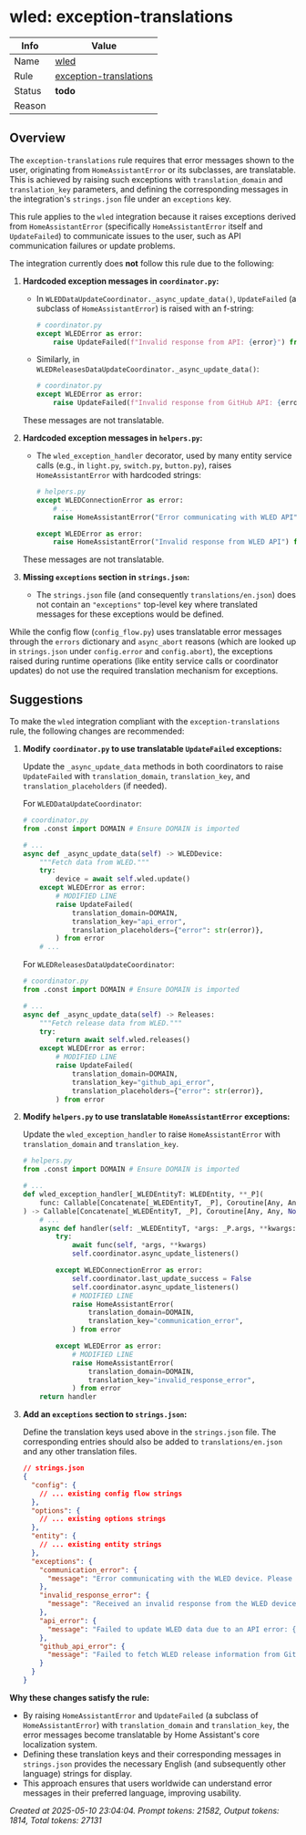 # wled: exception-translations

| Info   | Value                                                                    |
|--------|--------------------------------------------------------------------------|
| Name   | [wled](https://www.home-assistant.io/integrations/wled/) |
| Rule   | [exception-translations](https://developers.home-assistant.io/docs/core/integration-quality-scale/rules/exception-translations)                                                     |
| Status | **todo**                                                                 |
| Reason |                                                                          |

## Overview

The `exception-translations` rule requires that error messages shown to the user, originating from `HomeAssistantError` or its subclasses, are translatable. This is achieved by raising such exceptions with `translation_domain` and `translation_key` parameters, and defining the corresponding messages in the integration's `strings.json` file under an `exceptions` key.

This rule applies to the `wled` integration because it raises exceptions derived from `HomeAssistantError` (specifically `HomeAssistantError` itself and `UpdateFailed`) to communicate issues to the user, such as API communication failures or update problems.

The integration currently does **not** follow this rule due to the following:

1.  **Hardcoded exception messages in `coordinator.py`:**
    *   In `WLEDDataUpdateCoordinator._async_update_data()`, `UpdateFailed` (a subclass of `HomeAssistantError`) is raised with an f-string:
        ```python
        # coordinator.py
        except WLEDError as error:
            raise UpdateFailed(f"Invalid response from API: {error}") from error
        ```
    *   Similarly, in `WLEDReleasesDataUpdateCoordinator._async_update_data()`:
        ```python
        # coordinator.py
        except WLEDError as error:
            raise UpdateFailed(f"Invalid response from GitHub API: {error}") from error
        ```
    These messages are not translatable.

2.  **Hardcoded exception messages in `helpers.py`:**
    *   The `wled_exception_handler` decorator, used by many entity service calls (e.g., in `light.py`, `switch.py`, `button.py`), raises `HomeAssistantError` with hardcoded strings:
        ```python
        # helpers.py
        except WLEDConnectionError as error:
            # ...
            raise HomeAssistantError("Error communicating with WLED API") from error

        except WLEDError as error:
            raise HomeAssistantError("Invalid response from WLED API") from error
        ```
    These messages are not translatable.

3.  **Missing `exceptions` section in `strings.json`:**
    *   The `strings.json` file (and consequently `translations/en.json`) does not contain an `"exceptions"` top-level key where translated messages for these exceptions would be defined.

While the config flow (`config_flow.py`) uses translatable error messages through the `errors` dictionary and `async_abort` reasons (which are looked up in `strings.json` under `config.error` and `config.abort`), the exceptions raised during runtime operations (like entity service calls or coordinator updates) do not use the required translation mechanism for exceptions.

## Suggestions

To make the `wled` integration compliant with the `exception-translations` rule, the following changes are recommended:

1.  **Modify `coordinator.py` to use translatable `UpdateFailed` exceptions:**

    Update the `_async_update_data` methods in both coordinators to raise `UpdateFailed` with `translation_domain`, `translation_key`, and `translation_placeholders` (if needed).

    For `WLEDDataUpdateCoordinator`:
    ```python
    # coordinator.py
    from .const import DOMAIN # Ensure DOMAIN is imported

    # ...
    async def _async_update_data(self) -> WLEDDevice:
        """Fetch data from WLED."""
        try:
            device = await self.wled.update()
        except WLEDError as error:
            # MODIFIED LINE
            raise UpdateFailed(
                translation_domain=DOMAIN,
                translation_key="api_error",
                translation_placeholders={"error": str(error)},
            ) from error
        # ...
    ```

    For `WLEDReleasesDataUpdateCoordinator`:
    ```python
    # coordinator.py
    from .const import DOMAIN # Ensure DOMAIN is imported

    # ...
    async def _async_update_data(self) -> Releases:
        """Fetch release data from WLED."""
        try:
            return await self.wled.releases()
        except WLEDError as error:
            # MODIFIED LINE
            raise UpdateFailed(
                translation_domain=DOMAIN,
                translation_key="github_api_error",
                translation_placeholders={"error": str(error)},
            ) from error
    ```

2.  **Modify `helpers.py` to use translatable `HomeAssistantError` exceptions:**

    Update the `wled_exception_handler` to raise `HomeAssistantError` with `translation_domain` and `translation_key`.

    ```python
    # helpers.py
    from .const import DOMAIN # Ensure DOMAIN is imported

    # ...
    def wled_exception_handler[_WLEDEntityT: WLEDEntity, **_P](
        func: Callable[Concatenate[_WLEDEntityT, _P], Coroutine[Any, Any, Any]],
    ) -> Callable[Concatenate[_WLEDEntityT, _P], Coroutine[Any, Any, None]]:
        # ...
        async def handler(self: _WLEDEntityT, *args: _P.args, **kwargs: _P.kwargs) -> None:
            try:
                await func(self, *args, **kwargs)
                self.coordinator.async_update_listeners()

            except WLEDConnectionError as error:
                self.coordinator.last_update_success = False
                self.coordinator.async_update_listeners()
                # MODIFIED LINE
                raise HomeAssistantError(
                    translation_domain=DOMAIN,
                    translation_key="communication_error",
                ) from error

            except WLEDError as error:
                # MODIFIED LINE
                raise HomeAssistantError(
                    translation_domain=DOMAIN,
                    translation_key="invalid_response_error",
                ) from error
        return handler
    ```

3.  **Add an `exceptions` section to `strings.json`:**

    Define the translation keys used above in the `strings.json` file. The corresponding entries should also be added to `translations/en.json` and any other translation files.

    ```json
    // strings.json
    {
      "config": {
        // ... existing config flow strings
      },
      "options": {
        // ... existing options strings
      },
      "entity": {
        // ... existing entity strings
      },
      "exceptions": {
        "communication_error": {
          "message": "Error communicating with the WLED device. Please ensure it's reachable and responsive."
        },
        "invalid_response_error": {
          "message": "Received an invalid response from the WLED device."
        },
        "api_error": {
          "message": "Failed to update WLED data due to an API error: {error}"
        },
        "github_api_error": {
          "message": "Failed to fetch WLED release information from GitHub: {error}"
        }
      }
    }
    ```

**Why these changes satisfy the rule:**

*   By raising `HomeAssistantError` and `UpdateFailed` (a subclass of `HomeAssistantError`) with `translation_domain` and `translation_key`, the error messages become translatable by Home Assistant's core localization system.
*   Defining these translation keys and their corresponding messages in `strings.json` provides the necessary English (and subsequently other language) strings for display.
*   This approach ensures that users worldwide can understand error messages in their preferred language, improving usability.

_Created at 2025-05-10 23:04:04. Prompt tokens: 21582, Output tokens: 1814, Total tokens: 27131_
